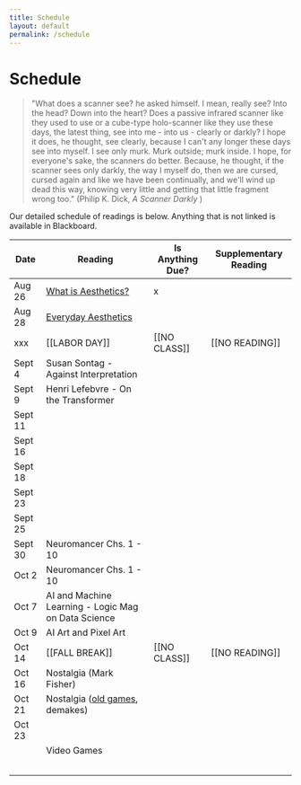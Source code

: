```yaml
---
title: Schedule
layout: default
permalink: /schedule
---
```


# Schedule

>"What does a scanner see? he asked himself. I mean, really see? Into the head? Down into the heart? Does a passive infrared scanner like they used to use or a cube-type holo-scanner like they use these days, the latest thing, see into me - into us - clearly or darkly? I hope it does, he thought, see clearly, because I can't any longer these days see into myself. I see only murk. Murk outside; murk inside. I hope, for everyone's sake, the scanners do better. Because, he thought, if the scanner sees only darkly, the way I myself do, then we are cursed, cursed again and like we have been continually, and we'll wind up dead this way, knowing very little and getting that little fragment wrong too." (Philip K. Dick, <i> A Scanner Darkly </i>)

Our detailed schedule of readings is below. Anything that is not linked is available in Blackboard.


| Date          | Reading           | Is Anything Due?          |           Supplementary Reading |
|------         |---------          |------------------         |-----------------------            |
|   Aug 26   |   [What is Aesthetics?](https://en.wikipedia.org/wiki/Everyday_Aesthetics)      |      x            |                        |
|   Aug 28   |     [Everyday Aesthetics](https://en.wikipedia.org/wiki/Everyday_Aesthetics)    |                  |                       |
|   xxx  |  [[LABOR DAY]]       |       [[NO CLASS]]           |             [[NO READING]]          |
|    Sept 4  |    Susan Sontag - Against Interpretation     |                  |                       |
|    Sept 9  |     Henri Lefebvre - On the Transformer    |                  |                       |
|    Sept 11  |         |                  |                       | Bill Livant - The Hole in Hegel's Bagel
|     Sept 16 |         |                  |                       |
|    Sept 18  |         |                  |                       |
|   Sept 23   |         |                  |                       |
|   Sept 25   |         |                  |                       |
|   Sept 30   |   Neuromancer Chs. 1 - 10 |                  |            |
|    Oct 2  |    Neuromancer  Chs. 1 - 10   |                  |                       |
|    Oct 7  |   AI and Machine Learning - Logic Mag on Data Science      |                  |                       |
|    Oct 9  |   AI Art and Pixel Art     |                  |                       |
|    Oct 14  |      [[FALL BREAK]]    |           [[NO CLASS]]       |             [[NO READING]]          |
|    Oct 16   |    Nostalgia (Mark Fisher)    |                  |                       |
|    Oct 21  |      Nostalgia ([old games](https://archive.org/details/msdos_Neuromancer_1988), demakes)   |                  |                       |
|    Oct 23  |         |                  |                       |
|      |      Video Games   |                  |                       |
|      |         |                  |                       |
|      |         |                  |                       |
|      |         |                  |                       |
|      |         |                  |                       |
|      |         |                  |                       |

<!-- Blade runner when?-->

<!--- Units:

Aesthetic theory: 
    What is Aesthetics? 
    Aesthetics of the Everyday https://plato.stanford.edu/entries/aesthetics-of-everyday/#EveAesEveAes ; https://en.wikipedia.org/wiki/Everyday_Aesthetics
    Lefebvre - section on the transformer
    Sontag, “Against Interpretation” (

Aesthetics and ideology: 
    Zizek - section on antisemitism
    


High tech in high sci fi literature - Dick, Gibson - Scanner Darkly & Neuromancer
https://archive.org/details/msdos_Neuromancer_1988
Ridley Scott - Blade Runner (1982, Director's Cut)
https://www.youtube.com/watch?v=WFv1OcrISK8

Nostalgia: Nostalgia for old games - "demakes" etc, old FPS games


Machine Learning and AI: Logic Magazine on 'Data Science' 

Event??

Science of religion and religion of science?
Record?
Late in semester?

Natalie Bayer It's a Wonderful World? Utopia, Dystopia, and Western Political Dreams
Timothy Knepper Religions of Des Moines
Andrei Migunov Aesthetics of Computing
Dystopia, Religion, Tech

Viewing: Blade Runner (Existentialism, Dystopia, Computing)




>

<!-- Academic Calendar for 2024-2025
Approved by Faculty Senate in February 2021
Presented to Faculty Senate for Confirmation in January 2023
Spring Break approved by Faculty Senate in December 2023


Fall Term
Classes Begin Aug 26 (Mon)
Labor Day (no classes) Sept 2 (Mon)
Fall Break Oc 14-15 (Mon & Tue)
Midpoint Oct 16 (Wed)
Thanksgiving (no classes) Nov 27-Dec 1 (Wed-Sun)
Day Free for Study Dec 6 (Fri)
Final Evaluation Period Dec 9-13 (Mon-Fri)
Term Ends Dec 13 (Fri)
Class Day count (at least 68) 68 - Excluding Final Eval Period & Day Free for Study
Winter Break (# of weekdays) 15 days -->